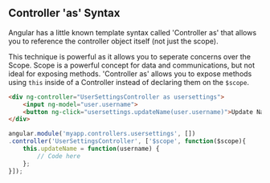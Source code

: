Controller 'as' Syntax
----------------------

Angular has a little known template syntax called 'Controller as' that allows you to reference the controller object itself (not just the scope).

This technique is powerful as it allows you to seperate concerns over the Scope. Scope is a powerful concept for data and communications, but not ideal for exposing methods. 'Controller as' allows you to expose methods using `this` inside of a Controller instead of declaring them on the `$scope`.

```html
<div ng-controller="UserSettingsController as usersettings">
    <input ng-model="user.username">
    <button ng-click="usersettings.updateName(user.username)">Update Name</button>
</div>
```

```javascript
angular.module('myapp.controllers.usersettings', [])
.controller('UserSettingsController', ['$scope', function($scope){
    this.updateName = function(username) {
        // Code here
    };
}]);
```
